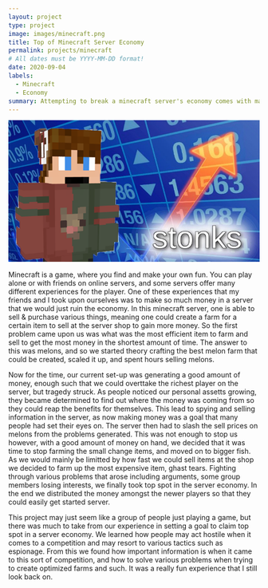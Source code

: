 ```yaml
---
layout: project
type: project
image: images/minecraft.png
title: Top of Minecraft Server Economy
permalink: projects/minecraft
# All dates must be YYYY-MM-DD format!
date: 2020-09-04
labels:
  - Minecraft
  - Economy
summary: Attempting to break a minecraft server's economy comes with many challenges.
---
```


<div class="ui image">
  <img class="ui image" src="../images/minecraftstocks.png">
</div>

Minecraft is a game, where you find and make your own fun. You can play alone or with friends on online servers, and some servers offer many different experiences for the player. One of these experiences that my friends and I took upon ourselves was to make so much money in a server that we would just ruin the economy. In this minecraft server, one is able to sell & purchase various things, meaning one could create a farm for a certain item to sell at the server shop to gain more money. So the first problem came upon us was what was the most efficient item to farm and sell to get the most money in the shortest amount of time. The answer to this was melons, and so we started theory crafting the best melon farm that could be created, scaled it up, and spent hours selling melons.

Now for the time, our current set-up was generating a good amount of money, enough such that we could overttake the richest player on the server, but tragedy struck. As people noticed our personal assetts growing, they became determined to find out where the money was coming from so they could reap the benefits for themselves. This lead to spying and selling information in the server, as now making money was a goal that many people had set their eyes on. The server then had to slash the sell prices on melons from the problems generated. This was not enough to stop us however, with a good amount of money on hand, we decided that it was time to stop farming the small change items, and moved on to bigger fish. As we would mainly be limitted by how fast we could sell items at the shop we decided to farm up the most expensive item, ghast tears. Fighting through various problems that arose including arguments, some group members losing interests, we finally took top spot in the server economy. In the end we distributed the money amongst the newer players so that they could easily get started server.

This project may just seem like a group of people just playing a game, but there was much to take from our experience in setting a goal to claim top spot in a server economy. We learned how people may act hostile when it comes to a competition and may resort to various tactics such as espionage. From this we found how important information is when it came to this sort of competition, and how to solve various problems when trying to create optimized farms and such. It was a really fun experience that I still look back on.




